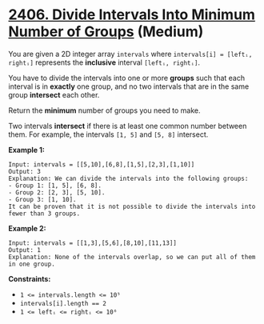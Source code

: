 # [2406. Divide Intervals Into Minimum Number of Groups][link] (Medium)

[link]: https://leetcode.com/problems/divide-intervals-into-minimum-number-of-groups/

You are given a 2D integer array `intervals` where `intervals[i] = [leftᵢ, rightᵢ]` represents the
**inclusive** interval `[leftᵢ, rightᵢ]`.

You have to divide the intervals into one or more **groups** such that each interval is in
**exactly** one group, and no two intervals that are in the same group **intersect** each other.

Return the **minimum** number of groups you need to make.

Two intervals **intersect** if there is at least one common number between them. For example, the
intervals `[1, 5]` and `[5, 8]` intersect.

**Example 1:**

```
Input: intervals = [[5,10],[6,8],[1,5],[2,3],[1,10]]
Output: 3
Explanation: We can divide the intervals into the following groups:
- Group 1: [1, 5], [6, 8].
- Group 2: [2, 3], [5, 10].
- Group 3: [1, 10].
It can be proven that it is not possible to divide the intervals into fewer than 3 groups.
```

**Example 2:**

```
Input: intervals = [[1,3],[5,6],[8,10],[11,13]]
Output: 1
Explanation: None of the intervals overlap, so we can put all of them in one group.
```

**Constraints:**

- `1 <= intervals.length <= 10⁵`
- `intervals[i].length == 2`
- `1 <= leftᵢ <= rightᵢ <= 10⁶`
